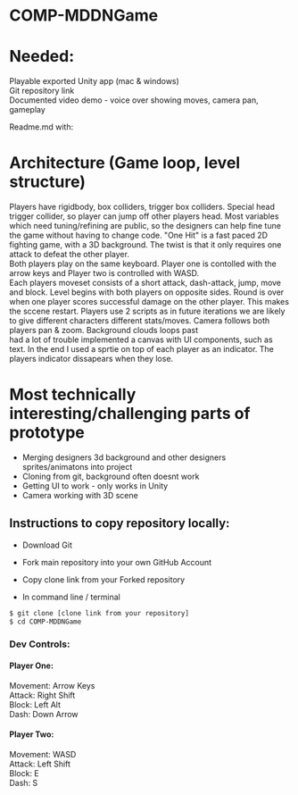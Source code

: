 # COMP-MDDNGame  
# Needed:

Playable exported Unity app (mac & windows)  
Git repository link  
Documented video demo - voice over showing moves, camera pan, gameplay  


Readme.md with:  
# Architecture (Game loop, level structure)  
Players have rigidbody, box colliders, trigger box colliders. Special head trigger collider, so player can jump off other players head.
Most variables which need tuning/refining are public, so the designers can help fine tune the game without having to change code.
"One Hit" is a fast paced 2D fighting game, with a 3D background. The twist is that it only requires one attack to defeat the other player.   
Both players play on the same keyboard. Player one is contolled with the arrow keys and Player two is controlled with WASD.  
Each players moveset consists of a short attack, dash-attack, jump, move and block.
Level begins with both players on opposite sides. Round is over when one player scores successful damage on the other player. This makes the sccene restart.
Players use 2 scripts as in future iterations we are likely to give different characters different stats/moves. Camera follows both players pan & zoom. Background clouds loops past  
had a lot of trouble implemented a canvas with UI components, such as text. In the end I used a sprtie on top of each player as an indicator. The players indicator dissapears when they lose.  

# Most technically interesting/challenging parts of prototype  
- Merging designers 3d background and other designers sprites/animatons into project
- Cloning from git, background often doesnt work
- Getting UI to work - only works in Unity
- Camera working with 3D scene

## Instructions to copy repository locally:  
* Download Git  
* Fork main repository into your own GitHub Account  
* Copy clone link from your Forked repository  

* In command line / terminal

```bash
$ git clone [clone link from your repository]
$ cd COMP-MDDNGame
```
### Dev Controls:  
#### Player One:  
Movement: Arrow Keys  
Attack: Right Shift  
Block: Left Alt  
Dash: Down Arrow  

#### Player Two:  
Movement: WASD  
Attack: Left Shift  
Block: E  
Dash: S  
